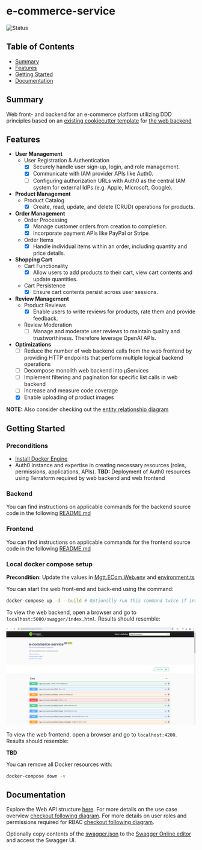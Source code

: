 # e-commerce-service

![Status](https://img.shields.io/badge/Status-In%20Development-yellow)

## Table of Contents

- [Summary](#summary)
- [Features](#features)
- [Getting Started](#getting-started)
- [Documentation](#documentation)

## Summary

Web front- and backend for an e-commerce platform utilizing DDD principles based on an [existing cookiecutter template](https://github.com/MGTheTrain/dotnet-ddd-web-api-starter) for [the web backend](./backend/Mgtt.ECom/)

## Features

- **User Management**
  - User Registration & Authentication
    - [x] Securely handle user sign-up, login, and role management.
    - [x] Communicate with IAM provider APIs like Auth0.
    - [ ] Configuring authorization URLs with Auth0 as the central IAM system for external IdPs (e.g. Apple, Microsoft, Google).

- **Product Management**
  - Product Catalog
    - [x] Create, read, update, and delete (CRUD) operations for products.

- **Order Management**
  - Order Processing
    - [x] Manage customer orders from creation to completion.
    - [x] Incorporate payment APIs like PayPal or Stripe
  - Order Items
    - [x] Handle individual items within an order, including quantity and price details.

- **Shopping Cart**
  - Cart Functionality
    - [x] Allow users to add products to their cart, view cart contents and update quantities.
  - Cart Persistence
    - [x] Ensure cart contents persist across user sessions.

- **Review Management**
  - Product Reviews
    - [x] Enable users to write reviews for products, rate them and provide feedback.
  - Review Moderation
    - [ ] Manage and moderate user reviews to maintain quality and trustworthiness. Therefore leverage OpenAI APIs.

- **Optimizations**
  - [ ] Reduce the number of web backend calls from the web frontend by providing HTTP endpoints that perform multiple logical backend operations
  - [ ] Decompose monolith web backend into µServices
  - [ ] Implement filtering and pagination for specific list calls in web backend
  - [ ] Increase and measure code coverage
  - [x] Enable uploading of product images

**NOTE:** Also consider checking out the [entity relationship diagram](./docs/diagrams/entity-relationship-diagram.mmd)

## Getting Started

### Preconditions

- [Install Docker Engine](https://docs.docker.com/engine/install/)
- Auth0 instance and expertise in creating necessary resources (roles, permissions, applications, APIs). **TBD:** Deployment of Auth0 resources using Terraform  required by web backend and web frontend

### Backend

You can find instructions on applicable commands for the backend source code in the following [README.md](./backend/Mgtt.ECom/README.md)

### Frontend

You can find instructions on applicable commands for the frontend source code in the following [README.md](./frontend/e-commerce-service/README.md)

### Local docker compose setup

**Precondition**: Update the values in [Mgtt.ECom.Web.env](./Mgtt.ECom.Web.env) and [environment.ts](./frontend/e-commerce-service/environments/environment.ts)

You can start the web front-end and back-end using the command:

```sh
docker-compose up -d --build # Optionally run this command twice if internal services are not yet up and running
``` 

To view the web backend, open a browser and go to `localhost:5000/swagger/index.html`. Results should resemble:

![Swagger UI trough Docker](./docs/api-design/v1/swagger-ui-trough-docker.PNG)

To view the web frontend, open a browser and go to `localhost:4200`. Results should resemble:

**TBD**

You can remove all Docker resources with:

```sh
docker-compose down -v
```

## Documentation

Explore the Web API structure [here](./docs/api-design/web-api-structure.md). For more details on the use case overview [checkout following diagram](./docs/diagrams/use-case-overview.mmd). For more details on user roles and permissions required for RBAC [checkout following diagram](./docs/diagrams/user-roles-and-permissions-mapping.mmd).

Optionally copy contents of the [swagger.json](./docs/api-design/swagger.json) to the [Swagger Online editor](https://editor.swagger.io/) and access the Swagger UI.